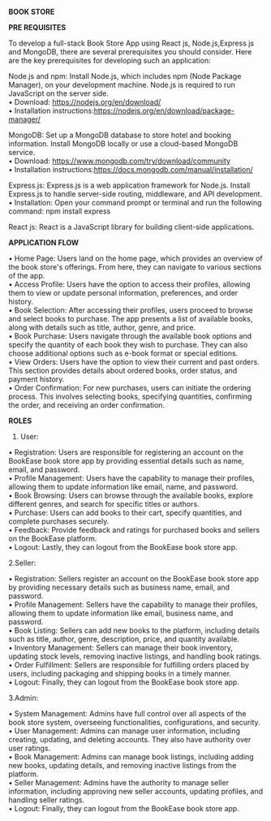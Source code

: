 **BOOK STORE**

**PRE REQUISITES**  

To develop a full-stack Book Store App using React js, Node.js,Express js and MongoDB, there are several prerequisites you should consider. Here are the key prerequisites for developing such an application: 

Node.js and npm: Install Node.js, which includes npm (Node Package Manager), on your development machine. Node.js is required to run JavaScript on the server side. <br>
• Download: https://nodejs.org/en/download/ <br>
• Installation instructions:https://nodejs.org/en/download/package-manager/

MongoDB: Set up a MongoDB database to store hotel and booking information. Install MongoDB locally or use a cloud-based MongoDB service. <br>
• Download: https://www.mongodb.com/try/download/community  <br>
• Installation instructions:https://docs.mongodb.com/manual/installation/ 

Express.js: Express.js is a web application framework for Node.js. Install Express.js to handle server-side routing, middleware, and API development. <br>
• Installation: Open your command prompt or terminal and run the following command: npm install express 

React js: React is a JavaScript library for building client-side applications. 

**APPLICATION FLOW**   

• Home Page: Users land on the home page, which provides an overview of the book store's offerings. From here, they can navigate to various sections of the app.<br>
• Access Profile: Users have the option to access their profiles, allowing them to view or update personal information, preferences, and order history.<br>
• Book Selection: After accessing their profiles, users proceed to browse and select books to purchase. The app presents a list of available books, along with details such as title, author, genre, and price.<br>
• Book Purchase: Users navigate through the available book options and specify the quantity of each book they wish to purchase. They can also choose additional options such as e-book format or special editions.<br>
• View Orders: Users have the option to view their current and past orders. This section provides details about ordered books, order status, and payment history.<br>
• Order Confirmation: For new purchases, users can initiate the ordering process. This involves selecting books, specifying quantities, confirming the order, and receiving an order confirmation.<br>

**ROLES** 

1. User:
   
• Registration: Users are responsible for registering an account on the BookEase book store app by providing essential details such as name, email, and password.<br>
• Profile Management: Users have the capability to manage their profiles, allowing them to update information like email, name, and password.<br>
• Book Browsing: Users can browse through the available books, explore different genres, and search for specific titles or authors.<br>
• Purchase: Users can add books to their cart, specify quantities, and complete purchases securely.<br>
• Feedback: Provide feedback and ratings for purchased books and sellers on the BookEase platform.<br>
• Logout: Lastly, they can logout from the BookEase book store app.<br>

2.Seller:

• Registration: Sellers register an account on the BookEase book store app by providing necessary details such as business name, email, and password.<br>
• Profile Management: Sellers have the capability to manage their profiles, allowing them to update information like email, business name, and password.<br>
• Book Listing: Sellers can add new books to the platform, including details such as title, author, genre, description, price, and quantity available.<br>
• Inventory Management: Sellers can manage their book inventory, updating stock levels, removing inactive listings, and handling book ratings.<br>
• Order Fulfillment: Sellers are responsible for fulfilling orders placed by users, including packaging and shipping books in a timely manner.<br>
• Logout: Finally, they can logout from the BookEase book store app.<br>

3.Admin:

• System Management: Admins have full control over all aspects of the book store system, overseeing functionalities, configurations, and security.<br>
• User Management: Admins can manage user information, including creating, updating, and deleting accounts. They also have authority over user ratings.<br>
• Book Management: Admins can manage book listings, including adding new books, updating details, and removing inactive listings from the platform.<br>
• Seller Management: Admins have the authority to manage seller information, including approving new seller accounts, updating profiles, and handling seller ratings.<br>
• Logout: Finally, they can logout from the BookEase book store app.<br>
